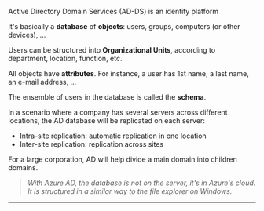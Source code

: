 Active Directory Domain Services (AD-DS) is an identity platform

It's basically a **database** of **objects**: users, groups, computers (or other devices), ...

Users can be structured into **Organizational Units**, according to department, location, function, etc. 

All objects have **attributes**. For instance, a user has 1st name, a last name, an e-mail address, ...

The ensemble of users in the database is called the **schema**. 

In a scenario where a company has several servers across different locations, the AD database will be replicated on each server:
- Intra-site replication: automatic replication in one location
- Inter-site replication: replication across sites

For a large corporation, AD will help divide a main domain into children domains. 

>*With Azure AD, the database is not on the server, it's in Azure's cloud.* 
>*It is structured in a similar way to the file explorer on Windows.*
___

